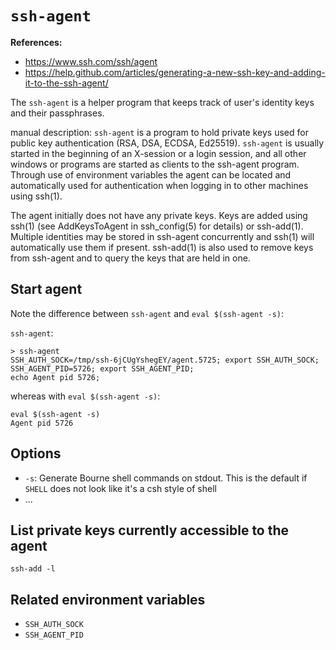 # `ssh-agent`

**References:**
- https://www.ssh.com/ssh/agent
- https://help.github.com/articles/generating-a-new-ssh-key-and-adding-it-to-the-ssh-agent/


The `ssh-agent` is a helper program that keeps track of user's identity keys
and their passphrases.


manual description:
`ssh-agent` is a program to hold private keys used for public key authentication
(RSA, DSA, ECDSA, Ed25519). `ssh-agent` is usually started in the beginning of
an X-session or a login session, and all other windows or programs are started
as clients to the ssh-agent program. Through use of environment variables the
agent can be located and automatically used for authentication when logging
in to other machines using ssh(1).

The agent initially does not have any private keys.  Keys are added using
ssh(1) (see AddKeysToAgent in ssh_config(5) for details) or ssh-add(1).
Multiple identities may be stored in ssh-agent concurrently and ssh(1) will
automatically use them if present.  ssh-add(1) is also used to remove keys from
ssh-agent and to query the keys that are held in one.


## Start agent


Note the difference between `ssh-agent` and `eval $(ssh-agent -s)`:

`ssh-agent`:

~~~~
> ssh-agent
SSH_AUTH_SOCK=/tmp/ssh-6jCUgYshegEY/agent.5725; export SSH_AUTH_SOCK;
SSH_AGENT_PID=5726; export SSH_AGENT_PID;
echo Agent pid 5726;
~~~~

whereas with `eval $(ssh-agent -s)`:

~~~~
eval $(ssh-agent -s)
Agent pid 5726
~~~~




## Options

- `-s`: Generate Bourne shell commands on stdout. This is the default if `SHELL` does not look like it's a csh style of shell
- ...


## List private keys currently accessible to the agent

~~~~
ssh-add -l
~~~~

## Related environment variables


- `SSH_AUTH_SOCK`
- `SSH_AGENT_PID`
